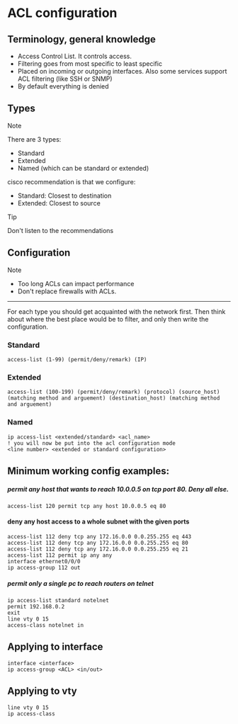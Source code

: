 # ACL configuration

Terminology, general knowledge
---
- Access Control List. It controls access.
- Filtering goes from most specific to least specific
- Placed on incoming or outgoing interfaces. Also some services support ACL filtering (like SSH or SNMP)
- By default everything is denied

Types
---

> [!NOTE]
> There are 3 types:
> - Standard
> - Extended
> - Named (which can be standard or extended)

cisco recommendation is that we configure:
- Standard: Closest to destination
- Extended: Closest to source

> [!TIP]
>  Don't listen to the recommendations


Configuration
---

> [!NOTE]
> - Too long ACLs can impact performance
>- Don't replace firewalls with ACLs.

---
For each type you should get acquainted with the network first. Then think about where the best place would be to filter, and only then write the configuration.

### Standard
```
access-list (1-99) (permit/deny/remark) (IP)
```


### Extended
```
access-list (100-199) (permit/deny/remark) (protocol) (source_host) (matching method and arguement) (destination_host) (matching method and arguement)
```

### Named
```
ip access-list <extended/standard> <acl_name>
! you will now be put into the acl configuration mode
<line number> <extended or standard configuration>
```




Minimum working config examples:
---

##### permit any host that wants to reach 10.0.0.5 on tcp port 80. Deny all else.
```
access-list 120 permit tcp any host 10.0.0.5 eq 80
```

#### deny any host access to a whole subnet with the given ports
```
access-list 112 deny tcp any 172.16.0.0 0.0.255.255 eq 443
access-list 112 deny tcp any 172.16.0.0 0.0.255.255 eq 80
access-list 112 deny tcp any 172.16.0.0 0.0.255.255 eq 21
access-list 112 permit ip any any 
interface ethernet0/0/0
ip access-group 112 out
```

##### permit only a single pc to reach routers on telnet
```
ip access-list standard notelnet
permit 192.168.0.2
exit
line vty 0 15
access-class notelnet in
```

## Applying to interface
```
interface <interface>
ip access-group <ACL> <in/out>
```

## Applying to vty 
```
line vty 0 15
ip access-class 
```

